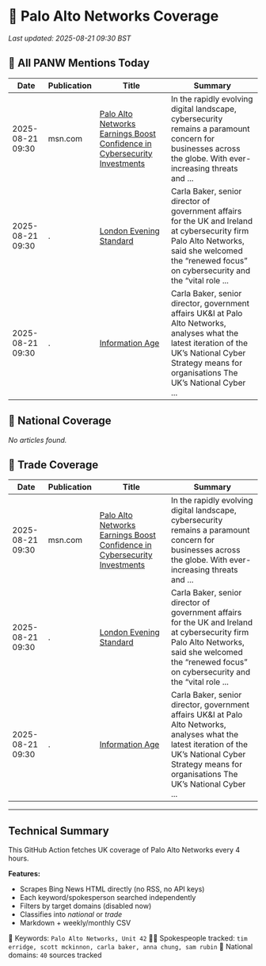 # 🔐 Palo Alto Networks Coverage

_Last updated: 2025-08-21 09:30 BST_

## 📌 All PANW Mentions Today

| Date | Publication | Title | Summary |
|------|-------------|--------|---------|
| 2025-08-21 09:30 | msn.com | [Palo Alto Networks Earnings Boost Confidence in Cybersecurity Investments](https://www.msn.com/en-us/technology/cybersecurity/palo-alto-networks-earnings-boost-confidence-in-cybersecurity-investments/ar-AA1KTWIX?ocid=BingNewsVerp) | In the rapidly evolving digital landscape, cybersecurity remains a paramount concern for businesses across the globe. With ever-increasing threats and ... |
| 2025-08-21 09:30 | . | [London Evening Standard](/news/search?q=site%3awww.standard.co.uk&FORM=NWBCLM) | Carla Baker, senior director of government affairs for the UK and Ireland at cybersecurity firm Palo Alto Networks, said she welcomed the “renewed focus” on cybersecurity and the “vital role ... |
| 2025-08-21 09:30 | . | [Information Age](/news/search?q=site%3awww.information-age.com&FORM=NWBCLM) | Carla Baker, senior director, government affairs UK&I at Palo Alto Networks, analyses what the latest iteration of the UK’s National Cyber Strategy means for organisations The UK’s National Cyber ... |

## 📰 National Coverage

_No articles found._

## 📘 Trade Coverage

| Date | Publication | Title | Summary |
|------|-------------|--------|---------|
| 2025-08-21 09:30 | msn.com | [Palo Alto Networks Earnings Boost Confidence in Cybersecurity Investments](https://www.msn.com/en-us/technology/cybersecurity/palo-alto-networks-earnings-boost-confidence-in-cybersecurity-investments/ar-AA1KTWIX?ocid=BingNewsVerp) | In the rapidly evolving digital landscape, cybersecurity remains a paramount concern for businesses across the globe. With ever-increasing threats and ... |
| 2025-08-21 09:30 | . | [London Evening Standard](/news/search?q=site%3awww.standard.co.uk&FORM=NWBCLM) | Carla Baker, senior director of government affairs for the UK and Ireland at cybersecurity firm Palo Alto Networks, said she welcomed the “renewed focus” on cybersecurity and the “vital role ... |
| 2025-08-21 09:30 | . | [Information Age](/news/search?q=site%3awww.information-age.com&FORM=NWBCLM) | Carla Baker, senior director, government affairs UK&I at Palo Alto Networks, analyses what the latest iteration of the UK’s National Cyber Strategy means for organisations The UK’s National Cyber ... |


---

## Technical Summary

This GitHub Action fetches UK coverage of Palo Alto Networks every 4 hours.

**Features:**
- Scrapes Bing News HTML directly (no RSS, no API keys)
- Each keyword/spokesperson searched independently
- Filters by target domains (disabled now)
- Classifies into _national_ or _trade_
- Markdown + weekly/monthly CSV

📌 Keywords: `Palo Alto Networks, Unit 42`
🧑‍💼 Spokespeople tracked: `tim erridge, scott mckinnon, carla baker, anna chung, sam rubin`
📰 National domains: `40` sources tracked

